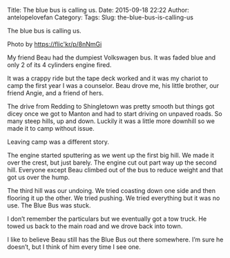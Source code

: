 Title: The blue bus is calling us.
Date: 2015-09-18 22:22
Author: antelopelovefan
Category: 
Tags: 
Slug: the-blue-bus-is-calling-us

The blue bus is calling us.

Photo by [https://flic'kr/p/8nNmGi](https://flic.kr/p/8nNmGi)

My friend Beau had the dumpiest Volkswagen bus. It was faded blue and only 2 of its 4 cylinders engine fired.

It was a crappy ride but the tape deck worked and it was my chariot to camp the first year I was a counselor. Beau drove me, his little brother, our friend Angie, and a friend of hers.

The drive from Redding to Shingletown was pretty smooth but things got dicey once we got to Manton and had to start driving on unpaved roads. So many steep hills, up and down. Luckily it was a little more downhill so we made it to camp without issue.

Leaving camp was a different story.

The engine started sputtering as we went up the first big hill. We made it over the crest, but just barely. The engine cut out part way up the second hill. Everyone except Beau climbed out of the bus to reduce weight and that got us over the hump.

The third hill was our undoing. We tried coasting down one side and then flooring it up the other. We tried pushing. We tried everything but it was no use. The Blue Bus was stuck.

I don’t remember the particulars but we eventually got a tow truck. He towed us back to the main road and we drove back into town.

I like to believe Beau still has the Blue Bus out there somewhere. I’m sure he doesn’t, but I think of him every time I see one.

